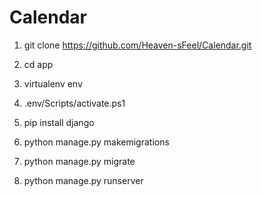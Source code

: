 # Calendar

1. git clone https://github.com/Heaven-sFeel/Calendar.git

2. cd app

3. virtualenv env

4. .env/Scripts/activate.ps1

5. pip install django

6. python manage.py makemigrations

7. python manage.py migrate

8. python manage.py runserver

